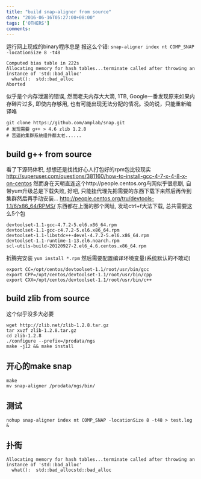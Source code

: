 ```yaml
---
title: "build snap-aligner from source"
date: "2016-06-16T05:27:00+08:00"
tags: ['OTHERS']
comments: 
---
```



运行网上现成的binary程序总是 报这么个错:
`snap-aligner index nt COMP_SNAP -locationSize 8 -t48`
```
Computed bias table in 222s
Allocating memory for hash tables...terminate called after throwing an instance of 'std::bad_alloc'
  what():  std::bad_alloc
Aborted
```
似乎是个内存泄漏的错误, 然而老夫内存大大滴, 1TB, Google一番发现原来如果内存碎片过多, 即使内存够用, 也有可能出现无法分配的情况。没的说，只能重新编译咯
```
git clone https://github.com/amplab/snap.git
# 发现需要 g++ > 4.6 zlib 1.2.8
# 苦逼的集群系统组件都太老......
```
## build g++ from source
看了下源码体积, 想想还是找找好心人打包好的rpm包比较现实
<http://superuser.com/questions/381160/how-to-install-gcc-4-7-x-4-8-x-on-centos>
然而身在天朝直连这个http://people.centos.org鸟网似乎很悲剧, 自带yum升级总是下载失败, 好吧, 只能挂代理先把需要的东西下载下来然后再传到集群然后再手动安装...
<http://people.centos.org/tru/devtools-1.1/6/x86_64/RPMS/>
东西都在上面的那个网址, 发动ctrl+f大法下载, 总共需要这么5个包
```
devtoolset-1.1-gcc-4.7.2-5.el6.x86_64.rpm
devtoolset-1.1-gcc-c4.7.2-5.el6.x86_64.rpm
devtoolset-1.1-libstdc++-devel-4.7.2-5.el6.x86_64.rpm
devtoolset-1.1-runtime-1-13.el6.noarch.rpm
scl-utils-build-20120927-2.el6_4.6.centos.x86_64.rpm
```
折腾完安装
`yum install *.rpm`
然后需要配置编译环境变量(系统默认的不敢动)
```
export CC=/opt/centos/devtoolset-1.1/root/usr/bin/gcc  
export CPP=/opt/centos/devtoolset-1.1/root/usr/bin/cpp
export CXX=/opt/centos/devtoolset-1.1/root/usr/bin/c++
```
## build zlib from source
这个似乎没多大必要
```
wget http://zlib.net/zlib-1.2.8.tar.gz
tar xvzf zlib-1.2.8.tar.gz
cd zlib-1.2.8
./configure --prefix=/prodata/ngs
make -j12 && make install
```
## 开心的make snap
```
make
mv snap-aligner /prodata/ngs/bin/
```
## 测试
`nohup snap-aligner index nt COMP_SNAP -locationSize 8 -t48 > test.log &`
## 扑街
```
Allocating memory for hash tables...terminate called after throwing an instance of 'std::bad_alloc'
  what():  std::bad_allocstd::bad_alloc
```
